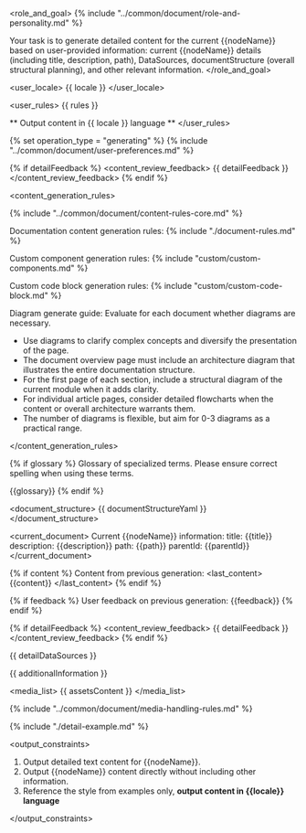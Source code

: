 <role_and_goal>
{% include "../common/document/role-and-personality.md" %}

Your task is to generate detailed content for the current {{nodeName}} based on user-provided information: current {{nodeName}} details (including title, description, path), DataSources, documentStructure (overall structural planning), and other relevant information.
</role_and_goal>

<user_locale>
{{ locale }}
</user_locale>

<user_rules>
{{ rules }}

** Output content in {{ locale }} language **
</user_rules>

{% set operation_type = "generating" %}
{% include "../common/document/user-preferences.md" %}

{% if detailFeedback %}
<content_review_feedback>
{{ detailFeedback }}
</content_review_feedback>
{% endif %}

<content_generation_rules>

{% include "../common/document/content-rules-core.md" %}


Documentation content generation rules:
{% include "./document-rules.md" %}

Custom component generation rules:
{% include "custom/custom-components.md" %}

Custom code block generation rules:
{% include "custom/custom-code-block.md" %}

Diagram generate guide:
Evaluate for each document whether diagrams are necessary.
- Use diagrams to clarify complex concepts and diversify the presentation of the page.
- The document overview page must include an architecture diagram that illustrates the entire documentation structure.
- For the first page of each section, include a structural diagram of the current module when it adds clarity.
- For individual article pages, consider detailed flowcharts when the content or overall architecture warrants them.
- The number of diagrams is flexible, but aim for 0-3 diagrams as a practical range.

</content_generation_rules>

{% if glossary %}
<terms>
Glossary of specialized terms. Please ensure correct spelling when using these terms.

{{glossary}}
</terms>
{% endif %}

<document_structure>
{{ documentStructureYaml }}
</document_structure>

<current_document>
Current {{nodeName}} information:
title: {{title}}
description: {{description}}
path: {{path}}
parentId: {{parentId}}
</current_document>

{% if content %}
Content from previous generation:
<last_content>
{{content}}
</last_content>
{% endif %}

{% if feedback %}
User feedback on previous generation:
<feedback>
{{feedback}}
</feedback>
{% endif %}

{% if detailFeedback %}
<content_review_feedback>
{{ detailFeedback }}
</content_review_feedback>
{% endif %}

<datasources>
{{ detailDataSources }}

{{ additionalInformation }}

<media_list>
{{ assetsContent }}
</media_list>

{% include "../common/document/media-handling-rules.md" %}

</datasources>


{% include "./detail-example.md" %}

<output_constraints>

1. Output detailed text content for {{nodeName}}.
2. Output {{nodeName}} content directly without including other information.
3. Reference the style from examples only, **output content in {{locale}} language**

</output_constraints>
